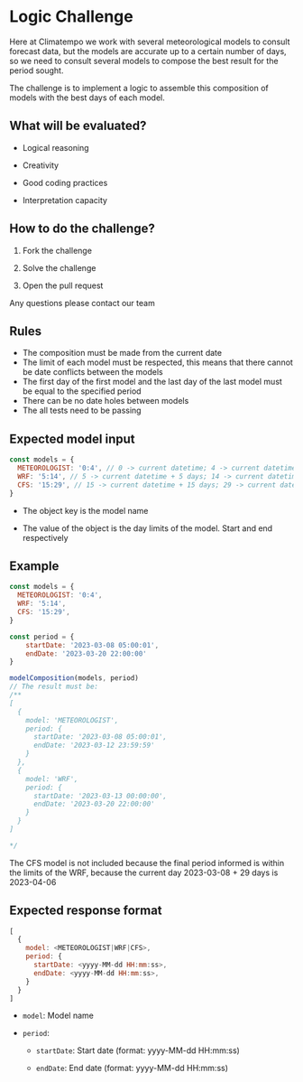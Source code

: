 # Logic Challenge

Here at Climatempo we work with several meteorological models to consult forecast data, but the models are accurate up to a certain number of days, so we need to consult several models to compose the best result for the period sought.

The challenge is to implement a logic to assemble this composition of models with the best days of each model.

## What will be evaluated?

- Logical reasoning

- Creativity

- Good coding practices

- Interpretation capacity

## How to do the challenge?

1. Fork the challenge

2. Solve the challenge

3. Open the pull request

Any questions please contact our team

## Rules

- The composition must be made from the current date
- The limit of each model must be respected, this means that there cannot be date conflicts between the models
- The first day of the first model and the last day of the last model must be equal to the specified period
- There can be no date holes between models
- The all tests need to be passing

## Expected model input

```javascript
const models = {
  METEOROLOGIST: '0:4', // 0 -> current datetime; 4 -> current datetime + 4 days
  WRF: '5:14', // 5 -> current datetime + 5 days; 14 -> current datetime + 14 days
  CFS: '15:29', // 15 -> current datetime + 15 days; 29 -> current datetime + 29 days
}
```

- The object key is the model name

- The value of the object is the day limits of the model. Start and end respectively

## Example

```javascript
const models = {
  METEOROLOGIST: '0:4',
  WRF: '5:14',
  CFS: '15:29',
}

const period = {       
	startDate: '2023-03-08 05:00:01',
	endDate: '2023-03-20 22:00:00'
}

modelComposition(models, period)
// The result must be:
/**
[
  {
    model: 'METEOROLOGIST',
    period: {
      startDate: '2023-03-08 05:00:01',
      endDate: '2023-03-12 23:59:59'
    }
  },
  {
    model: 'WRF',
    period: {
      startDate: '2023-03-13 00:00:00',
      endDate: '2023-03-20 22:00:00'
    }
  }
]

*/
```
The CFS model is not included because the final period informed is within the limits of the WRF, 
because the current day 2023-03-08 + 29 days is 2023-04-06

## Expected response format

```javascript
[
  {
    model: <METEOROLOGIST|WRF|CFS>,
    period: {
      startDate: <yyyy-MM-dd HH:mm:ss>,
      endDate: <yyyy-MM-dd HH:mm:ss>,
    }
  }
]
```

- `model`: Model name

- `period`:

	- `startDate`: Start date (format: yyyy-MM-dd HH:mm:ss)
	
	- `endDate`: End date (format: yyyy-MM-dd HH:mm:ss)
